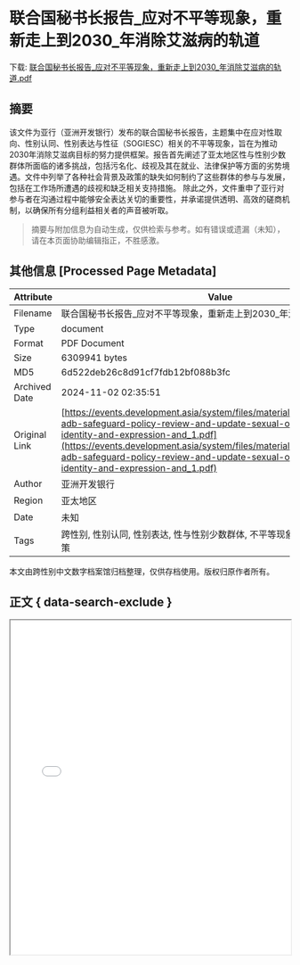 # 联合国秘书长报告_应对不平等现象，重新走上到2030_年消除艾滋病的轨道

<!-- tcd_download_link -->
下载: <a href="../联合国秘书长报告_应对不平等现象，重新走上到2030_年消除艾滋病的轨道.pdf" download>联合国秘书长报告_应对不平等现象，重新走上到2030_年消除艾滋病的轨道.pdf</a>
<!-- tcd_download_link_end -->

## 摘要

<!-- tcd_abstract -->
该文件为亚行（亚洲开发银行）发布的联合国秘书长报告，主题集中在应对性取向、性别认同、性别表达与性征（SOGIESC）相关的不平等现象，旨在为推动2030年消除艾滋病目标的努力提供框架。报告首先阐述了亚太地区性与性别少数群体所面临的诸多挑战，包括污名化、歧视及其在就业、法律保护等方面的劣势境遇。文件中列举了各种社会背景及政策的缺失如何制约了这些群体的参与与发展，包括在工作场所遭遇的歧视和缺乏相关支持措施。 除此之外，文件重申了亚行对参与者在沟通过程中能够安全表达关切的重要性，并承诺提供透明、高效的磋商机制，以确保所有分组利益相关者的声音被听取。

<!-- tcd_abstract_end -->

> 摘要与附加信息为自动生成，仅供检索与参考。如有错误或遗漏（未知），请在本页面协助编辑指正，不胜感激。

## 其他信息 [Processed Page Metadata]

| Attribute       | Value                                  |
|-----------------|----------------------------------------|
| Filename        | 联合国秘书长报告_应对不平等现象，重新走上到2030_年消除艾滋病的轨道.pdf                             |
| Type            | document                                 |
| Format          | PDF Document                               |
| Size            | 6309941 bytes                           |
| MD5             | 6d522deb26c8d91cf7fdb12bf088b3fc                                  |
| Archived Date   | 2024-11-02 02:35:51                             |
| Original Link   | [https://events.development.asia/system/files/materials/2022/06/202206-adb-safeguard-policy-review-and-update-sexual-orientation-gender-identity-and-expression-and_1.pdf](https://events.development.asia/system/files/materials/2022/06/202206-adb-safeguard-policy-review-and-update-sexual-orientation-gender-identity-and-expression-and_1.pdf)                         |
| Author          | 亚洲开发银行                               |
| Region          | 亚太地区                               |
| Date            | 未知                                 |
| Tags            | 跨性别, 性别认同, 性别表达, 性与性别少数群体, 不平等现象, 艾滋病, 社会保障政策                                 |

本文由跨性别中文数字档案馆归档整理，仅供存档使用。版权归原作者所有。


## 正文 { data-search-exclude }

<!-- tcd_main_text -->
<iframe src="../联合国秘书长报告_应对不平等现象，重新走上到2030_年消除艾滋病的轨道.pdf" width="100%" height="600px">
    <p>无法显示PDF，请下载查看。</p>
</iframe>
<!-- tcd_main_text_end -->

